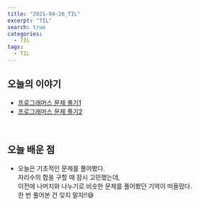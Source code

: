 ```yaml
---
title: "2021-04-26_TIL"
excerpt: "TIL"
search: true
categories: 
  - TIL
tags: 
  - TIL
---
```


## 오늘의 이야기

- [프로그래머스  문제 풀기1](https://devboryung.github.io/algorism/Programmers-03/) <br>
- [프로그래머스  문제 풀기2]() <br>


<br>

## 오늘 배운 점

- 오늘은 기초적인 문제를 풀어봤다.<br>
자리수의 합을 구할 때 잠시 고민했는데,<br>이전에 나머지와 나누기로 비슷한 문제를 풀어봤던 기억이 떠올랐다.<br>
한 번 풀어본 건 잊지 말자!!😅<br>



<br><br>


